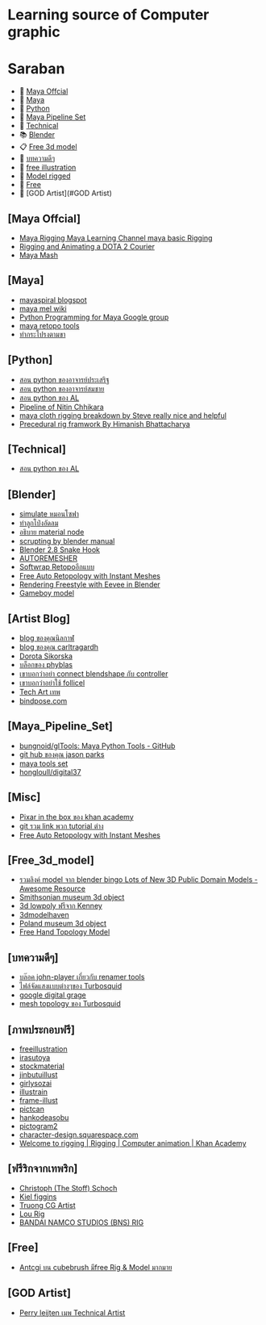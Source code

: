 # Learning source of Computer graphic

# Saraban


* :movie_camera: [Maya Offcial](#Maya_Offcial)
* :movie_camera: [Maya](#Maya)
* :movie_camera: [Python](#Python)
* :movie_camera: [Maya Pipeline Set](#Maya_Pipeline_Set)
* :green_book: [Technical](#Technical)
* :books: [Blender](#Blender)
* :clipboard: [Free 3d model](#Free_3d_model)
* :blue_book: [บทความดีๆ](#บทความดีๆ)
* :book: [free illustration](#ภาพประกอบฟรี)
* :file_folder: [Model rigged](#ริกจากเทพริก)
* :file_folder: [Free](#Free)
* :file_folder: [GOD Artist](#GOD Artist)

## [Maya Offcial] 
* [Maya Rigging Maya Learning Channel maya basic Rigging](https://www.youtube.com/watch?v=c538zkwxgTQ&list=PL8hZ6hQCGHMXKqaX9Og4Ow52jsU_Y5veH)
* [Rigging and Animating a DOTA 2 Courier](https://www.youtube.com/watch?v=mPFasKnbSFc&list=PLTjhBiJe1i2GlZ96fHMj7aQO_YlsZFBBW&index=1)
* [Maya Mash](https://www.youtube.com/watch?v=7GQK29ctz0A&list=PL8hZ6hQCGHMUn5NdkAQpWBG7xxGFP480q)


## [Maya]
* [mayaspiral blogspot](http://mayaspiral.blogspot.com/2013/04/python-renamer-is-piece-of-cake.html)
* [maya mel wiki](http://mayamel.tiddlyspot.com/)
* [Python Programming for Maya Google group](https://groups.google.com/forum/#!forum/python_inside_maya)
* [maya retopo tools](https://www.playcreative.io/blog/auto-retopology-comes-to-maya)
* [ทำกระโปรงตามขา](https://www.lilingliu.com/post/skirt-rig-with-auto-collision)



## [Python]
* [สอน python ของอาจารย์ประเสริฐ](https://www.youtube.com/watch?v=qUlI5vX6aNo&list=PLoTScYm9O0GHJQXNPKP34Cu7unIxa17B9)
* [สอน python ของอาจารย์สมชาย](https://www.youtube.com/watch?v=qUlI5vX6aNo&list=PLoTScYm9O0GHJQXNPKP34Cu7unIxa17B9)
* [สอน python ของ AL](https://automatetheboringstuff.com/)
* [Pipeline of Nitin Chhikara](http://www.nitinsingh.net/pipeline)
* [maya cloth rigging breakdown by Steve really nice and helpful](https://www.youtube.com/watch?v=rPK9wEZ76WI)
* [Precedural rig framwork By Himanish Bhattacharya](http://animformed.github.io/constraining-transforms-to-a-shape-in-maya/)
## [Technical]
* [สอน python ของ AL](https://www.youtube.com/watch?v=qUlI5vX6aNo&list=PLoTScYm9O0GHJQXNPKP34Cu7unIxa17B9)





## [Blender]
* [simulate หมอนโซฟา](https://www.youtube.com/watch?v=V1HxV1aEBik&feature=youtu.be&fbclid=IwAR2O50I_D0aD4ksXZgwh1m0tkYM1X2azYHYR7ns_2I4EQWVnryy0QRIdhg4)
* [ทำลูกโป่งอัดลม](https://www.youtube.com/watch?v=QxQ1GIGwslk)
* [อธิบาย material node ](https://www.youtube.com/watch?v=cQ0qtcSymDI)
* [scrupting by blender manual ](https://docs.blender.org/manual/en/latest/sculpt_paint/sculpting/tools.html)
* [Blender 2.8 Snake Hook](https://www.youtube.com/watch?v=sxpCN84kpPw)
* [AUTOREMESHER](https://github.com/huxingyi/autoremesher)
* [Softwrap Retopoอีกแบบ](https://jeacom25b.github.io/Softwrap-Manual/tutorials/?fbclid=IwAR1EdbYb1gaXC3w-eb1Ynn63nsmWZObjLhiElIRRcHTWW9aWKinbi9xs7s4)
* [Free Auto Retopology with Instant Meshes](https://www.youtube.com/watch?v=bsRuRivuz8M)
* [Rendering Freestyle with Eevee in Blender](https://www.youtube.com/watch?v=ajIjebE6vko)
* [Gameboy model](https://www.youtube.com/watch?v=mapuLpQNSAw&list=PLQWjnv7pHM94xMJAic-Pl-hHdeQVAXojW&index=5&t=269s)





## [Artist Blog]
* [blog ของคุณนิลกาฬ](https://ninlagarn.wordpress.com/2016/01/05/basic-qt-ui-for-maya-with-pysidepyqt/)
* [blog ของคุณ carltragardh](https://www.carltragardh.se/?page_id=529)
* [Dorota Sikorska](http://www.fairydora.com/ds_resources.html)
* [บล็อกของ phyblas](https://phyblas.hinaboshi.com/maso14)
* [เขาบอกว่าอย่า connect blendshape กับ controller](https://rigmarolestudio.com/blendshape_hooks/)
* [เขาบอกว่าอย่าใช้ follicel](https://rigmarolestudio.com/matrix-pinning-to-surface-in-maya/)
* [Tech Art เทพ](http://www.chrisevans3d.com/pub_blog/)
* [bindpose.com](https://bindpose.com/category/rigging/)
## [Maya_Pipeline_Set]
* [bungnoid/glTools: Maya Python Tools - GitHub](https://github.com/bungnoid/glTools)
* [git hub ของคุณ jason parks](https://github.com/CountZer0/PipelineConstructionSet)
* [maya tools set](https://github.com/zethwillie/python_wip)
* [hongloull/digital37](https://github.com/hongloull/digital37)





## [Misc]
* [Pixar in the box ของ khan academy](https://www.khanacademy.org/partner-content/pixar)
* [git รวม link พวก tutorial ต่าง](https://github.com/adminho/learning-it#%E0%B8%AB%E0%B8%99%E0%B8%B1%E0%B8%87%E0%B8%AA%E0%B8%B7%E0%B8%AD-ebooks-%E0%B8%9F%E0%B8%A3%E0%B8%B5-%E0%B8%A0%E0%B8%B2%E0%B8%A9%E0%B8%B2%E0%B9%84%E0%B8%97%E0%B8%A2)
* [Free Auto Retopology with Instant Meshes](https://www.youtube.com/watch?v=bsRuRivuz8M)







## [Free_3d_model]
* [รวมลิงค์ model จาก blender bingo Lots of New 3D Public Domain Models - Awesome Resource](https://www.youtube.com/watch?v=83S2JndOR_c)
* [Smithsonian museum 3d object](https://3d.si.edu/cc0)
* [3d lowpoly ฟรีจาก Kenney](https://kenney.nl/assets/page:4?fbclid=IwAR0Ze4S8l-VWkEeqZ9sOK8_jxMTv25dIShjr8H-j1njtelESK_T0A7z2NOY)
* [3dmodelhaven](https://3dmodelhaven.com/models/?c=outdoor%20industrial)
* [Poland museum 3d object](https://sketchfab.com/WirtualneMuzeaMalopolski/models)
* [Free Hand Topology Model](https://80.lv/articles/free-hand-topology-model/)







## [บทความดีๆ]
* [บล๊อค john-player เกี่ยวกับ renamer tools](http://www.john-player.com/maya/rename-rename-an-object/)
* [ไฟล์จัดแสงแบบต่างๆของ Turbosquid](https://www.turbosquid.com/3d-modeling/turbosquid/product-page/turbosquid-studio-scenes/?fbclid=IwAR3Lq573pXFd2uTDCTko_u8S2idVoEnOXW-cRt8aQtSdvoIPJxXTlnxVgYo)
* [google digital grage](https://learndigital.withgoogle.com/digitalgarage/courses?fbclid=IwAR0FAmeXO-g4mrS467eZHS6WMSNcuBQKuSnP6I_dVG4skxEfMmW-fOj2Z2U)
* [mesh topology ของ Turbosquid](https://www.turbosquid.com/3d-modeling/training/modeling/poles/?fbclid=IwAR317Jllg7AC83BndHN12gXNF0QEZXg_StQ-WpnOKP3b3PjYopUESl_hF-w)
## [ภาพประกอบฟรี]
* [freeillustration](http://freeillustration.net/)
* [irasutoya](https://www.irasutoya.com/)
* [stockmaterial](https://stockmaterial.net/)
* [jinbutuillust](http://jinbutuillust.businesscatalyst.com/)
* [girlysozai](http://girlysozai.com/)
* [illustrain](http://illustrain.com/)
* [frame-illust](https://frame-illust.com/)
* [pictcan](http://www.pictcan.com/)
* [hankodeasobu](http://hankodeasobu.com/)
* [pictogram2](http://pictogram2.com/)
* [character-design.squarespace.com](https://character-design.squarespace.com/art-of-animation?fbclid=IwAR1ygDUTvMwJh_78oBI9RRFUNbWL850-G9fAw9RY8FL3pY_MvV6r_TZ4xwM)
* [Welcome to rigging | Rigging | Computer animation | Khan Academy](https://www.youtube.com/watch?v=QOc8PMB7GWU)

## [ฟรีริกจากเทพริก]
* [Christoph (The Stoff) Schoch](https://gumroad.com/thestoff)
* [Kiel figgins](https://www.turbosquid.com/Search/Index.cfm?FuseAction=SEOTokenizeSearchURL&stgURlFragment=Artists%2Fkielfiggins&fbclid=IwAR0vDZ6EWeAFxHZ2cfqjer0ImrElnc7fUeCRxJFBedQCLv2KV_UrHQztC5A)
* [Truong CG Artist](https://gumroad.com/truongcgartist)
* [Lou Rig](https://gumroad.com/l/ikrQP)
* [BANDAI NAMCO STUDIOS (BNS) RIG](https://www.gameanim.com/2020/04/07/bandai-namco-studios-rig/?fbclid=IwAR2c9FY1HuuKAeEeTFrIIBvjTYlSJb3W6qTCLLhkMr04omqw5le9yV2b6Io)



## [Free]
* [Antcgi บน cubebrush มีfree Rig & Model มากมาย](https://cubebrush.co/antcgi)


## [GOD Artist]
* [Perry leijten เมพ Technical Artist](https://www.perryleijten.com/)